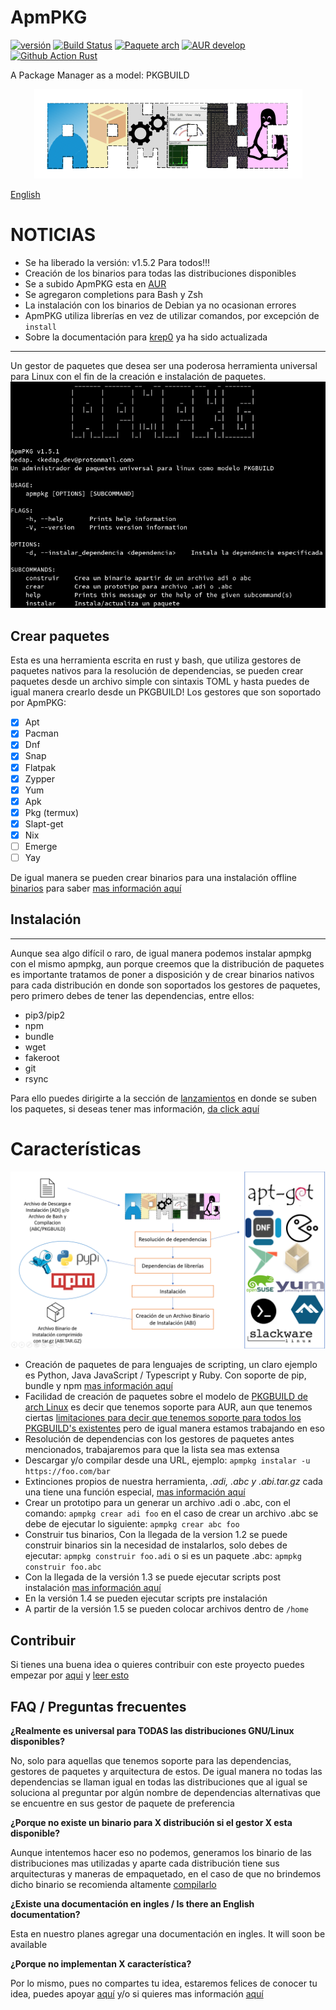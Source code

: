 # ApmPKG
[![versión](https://img.shields.io/github/v/release/kedap/apmpkg)](https://github.com/Kedap/apmpkg/releases/) [![Build Status](https://travis-ci.com/Kedap/apmpkg.svg?branch=main)](https://travis-ci.com/Kedap/apmpkg) [![Paquete arch](https://img.shields.io/aur/version/apmpkg)](https://aur.archlinux.org/packages/apmpkg) [![AUR develop](https://img.shields.io/aur/version/apmpkg-git-dev)](https://aur.archlinux.org/packages/apmpkg-git-dev) [![Github Action Rust](https://img.shields.io/github/workflow/status/kedap/apmpkg/Rust)](https://github.com/Kedap/apmpkg/actions)

A Package Manager as a model: PKGBUILD
<p align="center">
  <img src="https://raw.githubusercontent.com/Kedap/apmpkg/main/img/logo.png" />
</p>

[English](./README_en.md)

# NOTICIAS
- Se ha liberado la versión: v1.5.2 Para todos!!!
- Creación de los binarios para todas las distribuciones disponibles
- Se a subido ApmPKG esta en [AUR](https://aur.archlinux.org/packages/apmpkg/)
- Se agregaron completions para Bash y Zsh
- La instalación con los binarios de Debian ya no ocasionan errores
- ApmPKG utiliza librerías en vez de utilizar comandos, por excepción de `install`
- Sobre la documentación para [krep0](krep0.bitbucket.io/) ya ha sido actualizada

* * *
Un gestor de paquetes que desea ser una poderosa herramienta universal para Linux con el fin de la creación e instalación de paquetes.
![Captura](img/captura_prin.png)

## Crear paquetes

Esta es una herramienta escrita en rust y bash, que utiliza gestores de
paquetes nativos para la resolución de dependencias, se pueden crear paquetes
desde un archivo simple con sintaxis TOML y hasta puedes de igual manera
crearlo desde un PKGBUILD! Los gestores que son soportado por ApmPKG:

- [x] Apt
- [x] Pacman
- [x] Dnf
- [x] Snap
- [x] Flatpak
- [x] Zypper
- [x] Yum
- [x] Apk
- [x] Pkg (termux)
- [x] Slapt-get
- [x] Nix
- [ ] Emerge
- [ ] Yay

De igual manera se pueden crear binarios para una instalación offline
[binarios](doc/modos_de_instalacion.md/#instalacion-desde-un-archivo-binario-de-instalacion)
para saber [mas información aquí](doc/modos_de_instalacion.md)

## Instalación
* * *
Aunque sea algo difícil o raro, de igual manera podemos instalar apmpkg con el
mismo apmpkg, aun porque creemos que la distribución de paquetes es importante
tratamos de poner a disposición y de crear binarios nativos para cada
distribución en donde son soportados los gestores de paquetes,  pero primero
debes de tener las dependencias, entre ellos: 

- pip3/pip2
- npm
- bundle
- wget
- fakeroot
- git
- rsync

Para ello puedes dirigirte a la sección de
[lanzamientos](https://github.com/Kedap/apmpkg/releases/) en donde se suben los
paquetes, si deseas tener mas información, [da click aquí](doc/instalacion.md)

# Características
![Esquema](img/esquema.png)

- Creación de paquetes de para lenguajes de scripting, un claro ejemplo es
  Python, Java JavaScript / Typescript y Ruby. Con soporte de pip, bundle y npm
  [mas información aquí](doc/creando_paquetes.md/#adi)
- Facilidad de creación de paquetes sobre el modelo de [PKGBUILD de arch
  Linux](https://wiki.archlinux.org/index.php/PKGBUILD) es decir que tenemos
  soporte para AUR, aun que tenemos ciertas [limitaciones para decir que
  tenemos soporte para todos los PKGBUILD's
  existentes](doc/creando_paquetes.md/#complicaciones-abc) pero de igual manera
  estamos trabajando en eso
- Resolución de dependencias con los gestores de paquetes antes mencionados, trabajaremos para que la lista sea mas extensa
- Descargar y/o compilar desde una URL, ejemplo: `apmpkg instalar -u https://foo.com/bar`
- Extinciones propios de nuestra herramienta, *.adi, .abc y .abi.tar.gz* cada una tiene una función especial, [mas información aquí](doc/modos_de_instalacion.md)
- Crear un prototipo para un generar un archivo .adi o .abc, con el comando:
  `apmpkg crear adi foo` en el caso de crear un archivo .abc se debe de
  ejecutar lo siguiente: `apmpkg crear abc foo`
- Construir tus binarios, Con la llegada de la version 1.2 se puede construir
  binarios sin la necesidad de instalarlos, solo debes de ejecutar: `apmpkg
  construir foo.adi` o si es un paquete .abc: `apmpkg construir foo.abc`
- Con la llegada de la versión 1.3 se puede ejecutar scripts post instalación [mas información aquí](doc/creando_paquetes.md/#instalacion)
- En la versión 1.4 se pueden ejecutar scripts pre instalación
- A partir de la versión 1.5 se pueden colocar archivos dentro de `/home`

## Contribuir
Si tienes una buena idea o quieres contribuir con este proyecto puedes empezar por [aqui](https://github.com/Kedap/apmpkg/issues) y [leer esto](CONTRIBUTING.md)

## FAQ / Preguntas frecuentes

**¿Realmente es universal para TODAS las distribuciones GNU/Linux disponibles?**

No, solo para aquellas que tenemos soporte para las dependencias, gestores de paquetes y arquitectura de estos.
De igual manera no todas las dependencias se llaman igual en todas las distribuciones que al igual se 
soluciona al preguntar por algún nombre de dependencias alternativas que se encuentre en sus gestor de paquete de preferencia

**¿Porque no existe un binario para X distribución si el gestor X esta disponible?**

Aunque intentemos hacer eso no podemos, generamos los binario de las
distribuciones mas utilizadas y aparte cada distribución tiene sus
arquitecturas y maneras de empaquetado, en el caso de que no brindemos dicho
binario se recomienda altamente [compilarlo](doc/modos_de_instalacion.md)

**¿Existe una documentación en ingles / Is there an English documentation?**

Esta en nuestro planes agregar una documentación en ingles. It will soon be available 

**¿Porque no implementan X característica?**

Por lo mismo, pues no compartes tu idea, estaremos felices de conocer tu idea,
puedes apoyar [aquí](https://github.com/Kedap/apmpkg/issues) y/o si quieres mas
información [aquí](CONTRIBUTING.md)
